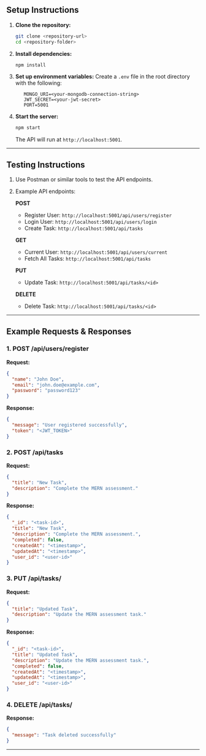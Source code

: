 ## Setup Instructions

1. **Clone the repository:**
   ```bash
   git clone <repository-url>
   cd <repository-folder>
   ```

2. **Install dependencies:**
   ```bash
   npm install
   ```

3. **Set up environment variables:**
   Create a `.env` file in the root directory with the following:
   ```plaintext
      MONGO_URI=<your-mongodb-connection-string>
      JWT_SECRET=<your-jwt-secret>
      PORT=5001
   ```

4. **Start the server:**
   ```bash
   npm start
   ```
   The API will run at `http://localhost:5001`.

---

## Testing Instructions

1. Use Postman or similar tools to test the API endpoints.
2. Example API endpoints:

   **POST**
   - Register User: `http://localhost:5001/api/users/register`
   - Login User: `http://localhost:5001/api/users/login`
   - Create Task: `http://localhost:5001/api/tasks`

   **GET**
   - Current User: `http://localhost:5001/api/users/current`
   - Fetch All Tasks: `http://localhost:5001/api/tasks`

   **PUT**
   - Update Task: `http://localhost:5001/api/tasks/<id>`

   **DELETE**
   - Delete Task: `http://localhost:5001/api/tasks/<id>`

---

## Example Requests & Responses

### 1. **POST /api/users/register**
**Request:**
```json
{
  "name": "John Doe",
  "email": "john.doe@example.com",
  "password": "password123"
}
```
**Response:**
```json
{
  "message": "User registered successfully",
  "token": "<JWT_TOKEN>"
}
```

### 2. **POST /api/tasks**
**Request:**
```json
{
  "title": "New Task",
  "description": "Complete the MERN assessment."
}
```
**Response:**
```json
{
  "_id": "<task-id>",
  "title": "New Task",
  "description": "Complete the MERN assessment.",
  "completed": false,
  "createdAt": "<timestamp>",
  "updatedAt": "<timestamp>",
  "user_id": "<user-id>"
}
```

### 3. **PUT /api/tasks/<id>**
**Request:**
```json
{
  "title": "Updated Task",
  "description": "Update the MERN assessment task."
}
```
**Response:**
```json
{
  "_id": "<task-id>",
  "title": "Updated Task",
  "description": "Update the MERN assessment task.",
  "completed": false,
  "createdAt": "<timestamp>",
  "updatedAt": "<timestamp>",
  "user_id": "<user-id>"
}
```

### 4. **DELETE /api/tasks/<id>**
**Response:**
```json
{
  "message": "Task deleted successfully"
}
```

---



